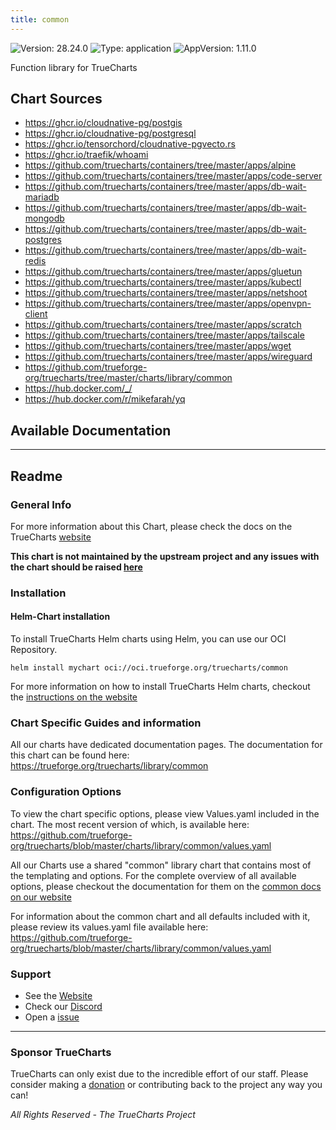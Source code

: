 ```yaml
---
title: common
---
```


![Version: 28.24.0](https://img.shields.io/badge/Version-28.24.0-informational?style=flat-square) ![Type: application](https://img.shields.io/badge/Type-application-informational?style=flat-square) ![AppVersion: 1.11.0](https://img.shields.io/badge/AppVersion-1.11.0-informational?style=flat-square)

Function library for TrueCharts

## Chart Sources

- https://ghcr.io/cloudnative-pg/postgis
- https://ghcr.io/cloudnative-pg/postgresql
- https://ghcr.io/tensorchord/cloudnative-pgvecto.rs
- https://ghcr.io/traefik/whoami
- https://github.com/truecharts/containers/tree/master/apps/alpine
- https://github.com/truecharts/containers/tree/master/apps/code-server
- https://github.com/truecharts/containers/tree/master/apps/db-wait-mariadb
- https://github.com/truecharts/containers/tree/master/apps/db-wait-mongodb
- https://github.com/truecharts/containers/tree/master/apps/db-wait-postgres
- https://github.com/truecharts/containers/tree/master/apps/db-wait-redis
- https://github.com/truecharts/containers/tree/master/apps/gluetun
- https://github.com/truecharts/containers/tree/master/apps/kubectl
- https://github.com/truecharts/containers/tree/master/apps/netshoot
- https://github.com/truecharts/containers/tree/master/apps/openvpn-client
- https://github.com/truecharts/containers/tree/master/apps/scratch
- https://github.com/truecharts/containers/tree/master/apps/tailscale
- https://github.com/truecharts/containers/tree/master/apps/wget
- https://github.com/truecharts/containers/tree/master/apps/wireguard
- https://github.com/trueforge-org/truecharts/tree/master/charts/library/common
- https://hub.docker.com/_/
- https://hub.docker.com/r/mikefarah/yq

## Available Documentation



---

## Readme


### General Info

For more information about this Chart, please check the docs on the TrueCharts [website](https://trueforge.org/truecharts/library/common)

**This chart is not maintained by the upstream project and any issues with the chart should be raised [here](https://github.com/trueforge-org/truecharts/issues/new/choose)**

### Installation

#### Helm-Chart installation

To install TrueCharts Helm charts using Helm, you can use our OCI Repository.

`helm install mychart oci://oci.trueforge.org/truecharts/common`

For more information on how to install TrueCharts Helm charts, checkout the [instructions on the website](https://trueforge.org/guides/)

### Chart Specific Guides and information

All our charts have dedicated documentation pages.
The documentation for this chart can be found here:
https://trueforge.org/truecharts/library/common

### Configuration Options

To view the chart specific options, please view Values.yaml included in the chart.
The most recent version of which, is available here: https://github.com/trueforge-org/truecharts/blob/master/charts/library/common/values.yaml

All our Charts use a shared "common" library chart that contains most of the templating and options.
For the complete overview of all available options, please checkout the documentation for them on the [common docs on our website](https://trueforge.org/truecharts-common/)

For information about the common chart and all defaults included with it, please review its values.yaml file available here: https://github.com/trueforge-org/truecharts/blob/master/charts/library/common/values.yaml

### Support

- See the [Website](https://truecharts.org)
- Check our [Discord](https://discord.gg/tVsPTHWTtr)
- Open a [issue](https://github.com/trueforge-org/truecharts/issues/new/choose)

---

### Sponsor TrueCharts

TrueCharts can only exist due to the incredible effort of our staff.
Please consider making a [donation](https://trueforge.org/general/sponsor/) or contributing back to the project any way you can!

_All Rights Reserved - The TrueCharts Project_
